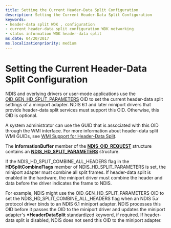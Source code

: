 ```yaml
---
title: Setting the Current Header-Data Split Configuration
description: Setting the Current Header-Data Split Configuration
keywords:
- header-data split WDK , configuration
- current header-data split configuration WDK networking
- status information WDK header-data split
ms.date: 04/20/2017
ms.localizationpriority: medium
---
```


# Setting the Current Header-Data Split Configuration





NDIS and overlying drivers or user-mode applications use the [OID\_GEN\_HD\_SPLIT\_PARAMETERS](./oid-gen-hd-split-parameters.md) OID to set the current header-data split settings of a miniport adapter. NDIS 6.1 and later miniport drivers that provide header-data split services must support this OID. Otherwise, this OID is optional.

A system administrator can use the GUID that is associated with this OID through the WMI interface. For more information about header-data split WMI GUIDs, see [WMI Support for Header-Data Split](wmi-support-for-header-data-split.md).

The **InformationBuffer** member of the [**NDIS\_OID\_REQUEST**](/windows-hardware/drivers/ddi/oidrequest/ns-oidrequest-ndis_oid_request) structure contains an [**NDIS\_HD\_SPLIT\_PARAMETERS**](/windows-hardware/drivers/ddi/ntddndis/ns-ntddndis-_ndis_hd_split_parameters) structure.

If the NDIS\_HD\_SPLIT\_COMBINE\_ALL\_HEADERS flag in the **HDSplitCombineFlags** member of NDIS\_HD\_SPLIT\_PARAMETERS is set, the miniport adapter must combine all split frames. If header-data split is enabled in the hardware, the miniport driver must combine the header and data before the driver indicates the frame to NDIS.

For example, NDIS might use the OID\_GEN\_HD\_SPLIT\_PARAMETERS OID to set the NDIS\_HD\_SPLIT\_COMBINE\_ALL\_HEADERS flag when an NDIS 5.*x* protocol driver binds to an NDIS 6.1 miniport adapter. NDIS processes this OID before it passes the OID to the miniport driver and updates the miniport adapter's **\*HeaderDataSplit** standardized keyword, if required. If header-data split is disabled, NDIS does not send this OID to the miniport adapter.

 

